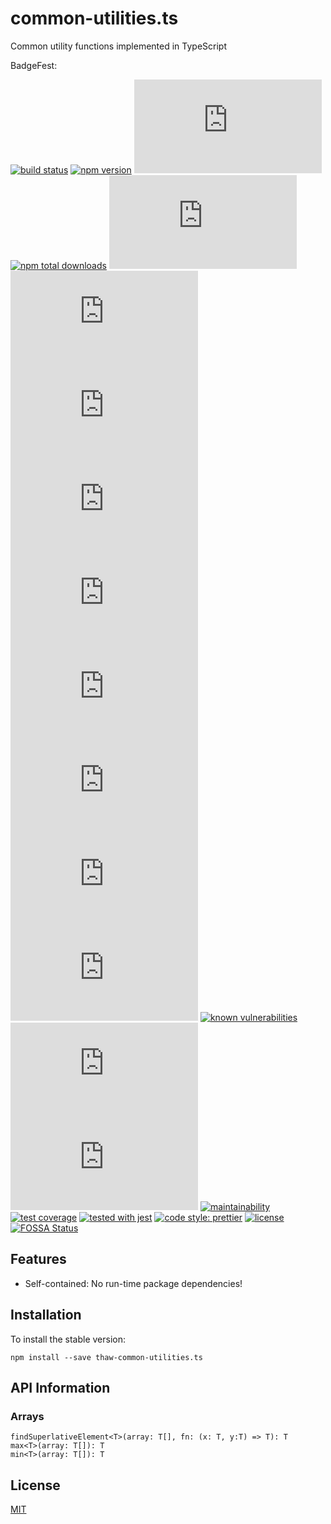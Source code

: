 # common-utilities.ts
Common utility functions implemented in TypeScript

BadgeFest:

[![build status](https://secure.travis-ci.org/tom-weatherhead/common-utilities.ts.svg)](https://travis-ci.org/tom-weatherhead/common-utilities.ts)
[![npm version](https://img.shields.io/npm/v/thaw-common-utilities.ts.svg)](https://www.npmjs.com/package/thaw-common-utilities.ts)
[![latest tag](https://badgen.net/github/tag/tom-weatherhead/common-utilities.ts)](https://badgen.net/github/tag/tom-weatherhead/common-utilities.ts)
[![npm total downloads](https://img.shields.io/npm/dt/thaw-common-utilities.ts.svg)](https://www.npmjs.com/package/thaw-common-utilities.ts)
[![watchers](https://badgen.net/github/watchers/tom-weatherhead/common-utilities.ts)](https://badgen.net/github/watchers/tom-weatherhead/common-utilities.ts)
[![stars](https://badgen.net/github/stars/tom-weatherhead/common-utilities.ts)](https://badgen.net/github/stars/tom-weatherhead/common-utilities.ts)
[![repo dependents](https://badgen.net/github/dependents-repo/tom-weatherhead/common-utilities.ts)](https://badgen.net/github/dependents-repo/tom-weatherhead/common-utilities.ts)
[![pkg dependents](https://badgen.net/github/dependents-pkg/tom-weatherhead/common-utilities.ts)](https://badgen.net/github/dependents-pkg/tom-weatherhead/common-utilities.ts)
[![commits](https://badgen.net/github/commits/tom-weatherhead/common-utilities.ts)](https://badgen.net/github/commits/tom-weatherhead/common-utilities.ts)
[![last commit](https://badgen.net/github/last-commit/tom-weatherhead/common-utilities.ts)](https://badgen.net/github/last-commit/tom-weatherhead/common-utilities.ts)
[![dependents](https://badgen.net/npm/dependents/thaw-common-utilities.ts)](https://badgen.net/npm/dependents/thaw-common-utilities.ts)
[![types](https://badgen.net/npm/types/thaw-common-utilities.ts)](https://badgen.net/npm/types/thaw-common-utilities.ts)
[![install size](https://badgen.net/packagephobia/install/thaw-common-utilities.ts)](https://badgen.net/packagephobia/install/thaw-common-utilities.ts)
[![known vulnerabilities](https://snyk.io/test/github/tom-weatherhead/common-utilities.ts/badge.svg?targetFile=package.json&package-lock.json)](https://snyk.io/test/github/tom-weatherhead/common-utilities.ts?targetFile=package.json&package-lock.json)
[![lines of code](https://badgen.net/codeclimate/loc/tom-weatherhead/common-utilities.ts)](https://badgen.net/codeclimate/loc/tom-weatherhead/common-utilities.ts)
[![technical debt](https://badgen.net/codeclimate/tech-debt/tom-weatherhead/common-utilities.ts)](https://badgen.net/codeclimate/tech-debt/tom-weatherhead/common-utilities.ts)
[![maintainability][maintainability-badge-image]][maintainability-url]
[![test coverage][test-coverage-badge-image]][test-coverage-url]
[![tested with jest][jest-badge-image]][jest-url]
[![code style: prettier][prettier-badge-image]][prettier-url]
[![license][license-badge-image]][license-url]
[![FOSSA Status][fossa-badge-image]][fossa-badge-url]

[maintainability-badge-image]: https://api.codeclimate.com/v1/badges/2a66d64a08223583a60d/maintainability
[maintainability-url]: https://codeclimate.com/github/tom-weatherhead/common-utilities.ts/maintainability
[test-coverage-badge-image]: https://api.codeclimate.com/v1/badges/2a66d64a08223583a60d/test_coverage
[test-coverage-url]: https://codeclimate.com/github/tom-weatherhead/common-utilities.ts/test_coverage
[jest-badge-image]: https://img.shields.io/badge/tested_with-jest-99424f.svg
[jest-url]: https://github.com/facebook/jest
[prettier-badge-image]: https://img.shields.io/badge/code_style-prettier-ff69b4.svg?style=flat-square
[prettier-url]: https://github.com/prettier/prettier
[license-badge-image]: https://img.shields.io/github/license/mashape/apistatus.svg
[license-url]: https://github.com/tom-weatherhead/thaw-macd/blob/master/LICENSE
[fossa-badge-image]: https://app.fossa.io/api/projects/git%2Bhttps%3A%2F%2Fgithub.com%2Fmoment%2Fmoment.svg?type=shield
[fossa-badge-url]: https://app.fossa.io/projects/git%2Bhttps%3A%2F%2Fgithub.com%2Fmoment%2Fmoment?ref=badge_shield

## Features

- Self-contained: No run-time package dependencies!

## Installation
To install the stable version:
```
npm install --save thaw-common-utilities.ts
```

## API Information

### Arrays
```
findSuperlativeElement<T>(array: T[], fn: (x: T, y:T) => T): T
max<T>(array: T[]): T
min<T>(array: T[]): T
```

## License
[MIT](https://choosealicense.com/licenses/mit/)
